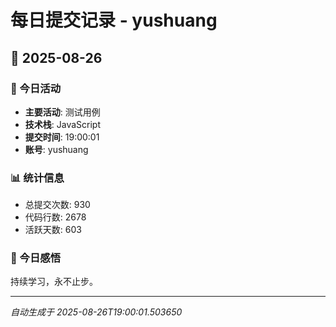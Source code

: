 # 每日提交记录 - yushuang

## 📅 2025-08-26

### 🎯 今日活动
- **主要活动**: 测试用例
- **技术栈**: JavaScript
- **提交时间**: 19:00:01
- **账号**: yushuang

### 📊 统计信息
- 总提交次数: 930
- 代码行数: 2678
- 活跃天数: 603

### 💭 今日感悟
持续学习，永不止步。

---
*自动生成于 2025-08-26T19:00:01.503650*
